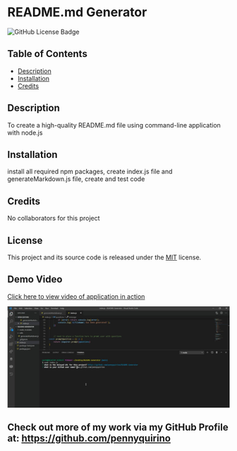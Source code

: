 # README.md Generator

![GitHub License Badge](https://img.shields.io/badge/License-MIT-blue.svg)


## Table of Contents
 - [Description](#description)
 - [Installation](#installation)
 - [Credits](#credits)



## Description
To create a high-quality README.md file using command-line application with node.js


## Installation
install all required npm packages, create index.js file and generateMarkdown.js file, create and test code

## Credits
No collaborators for this project

## License
This project and its source code is released under the [MIT](https://opensource.org/licenses/MIT) license.

## Demo Video
<a href="https://drive.google.com/file/d/1BeAFuK4JIqUEmF3flX2sWy69SccIkgto/view">Click here to view video of application in action</a>

![](demovid.JPG)

## Check out more of my work via my GitHub Profile at: https://github.com/pennyquirino
